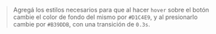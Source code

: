 > Agregá los estilos necesarios para que al hacer `hover` sobre el botón cambie el color de fondo del mismo por `#D1C4E9`, y al presionarlo cambie por `#B39DDB`, con una transición de `0.3s`.
